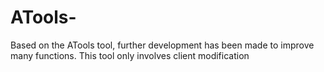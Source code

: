 # ATools-
Based on the ATools tool, further development has been made to improve many functions. This tool only involves client modification

